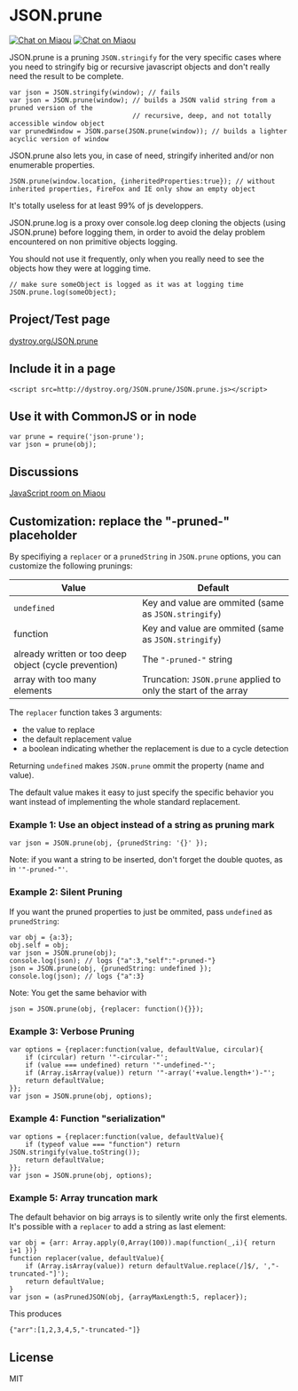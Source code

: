 JSON.prune
==========

[![Chat on Miaou](https://dystroy.org/miaou/static/shields/room-en.svg?v=1)](https://dystroy.org/miaou/8?Javascript)
[![Chat on Miaou](https://dystroy.org/miaou/static/shields/room-fr.svg?v=1)](https://dystroy.org/miaou/3?Code_Croissants)

JSON.prune is a pruning `JSON.stringify` for the very specific cases where you need to stringify big or recursive javascript objects and don't really need the result to be complete.

    var json = JSON.stringify(window); // fails
    var json = JSON.prune(window); // builds a JSON valid string from a pruned version of the
                                   // recursive, deep, and not totally accessible window object
    var prunedWindow = JSON.parse(JSON.prune(window)); // builds a lighter acyclic version of window

JSON.prune also lets you, in case of need, stringify inherited and/or non enumerable properties.

	JSON.prune(window.location, {inheritedProperties:true}); // without inherited properties, FireFox and IE only show an empty object

It's totally useless for at least 99% of js developpers.

JSON.prune.log is a proxy over console.log deep cloning the objects (using JSON.prune) before logging them, in order to avoid the delay problem encountered on non primitive objects logging.

You should not use it frequently, only when you really need to see the objects how they were at logging time.

    // make sure someObject is logged as it was at logging time
    JSON.prune.log(someObject);

Project/Test page
-----------------

[dystroy.org/JSON.prune](http://dystroy.org/JSON.prune)

Include it in a page
-------------------

	<script src=http://dystroy.org/JSON.prune/JSON.prune.js></script>

Use it with CommonJS or in node
-------------------------------

	var prune = require('json-prune');
	var json = prune(obj);

Discussions
-----------

[JavaScript room on Miaou](https://dystroy.org/miaou/8)

Customization: replace the "-pruned-" placeholder
-------------------------------------------------

By specifiying a `replacer` or a `prunedString` in `JSON.prune` options, you can customize the following prunings:

Value | Default
------|--------
`undefined` | Key and value are ommited (same as `JSON.stringify`)
function | Key and value are ommited (same as `JSON.stringify`)
already written or too deep object (cycle prevention) | The `"-pruned-"` string
array with too many elements | Truncation: `JSON.prune` applied to only the start of the array

The `replacer` function takes 3 arguments:
* the value to replace
* the default replacement value
* a boolean indicating whether the replacement is due to a cycle detection

Returning `undefined` makes `JSON.prune` ommit the property (name and value).

The default value makes it easy to just specify the specific behavior you want instead of implementing the whole standard replacement.

### Example 1: Use an object instead of a string as pruning mark


	var json = JSON.prune(obj, {prunedString: '{}' });

Note: if you want a string to be inserted, don't forget the double quotes, as in `'"-pruned-"'`.

### Example 2: Silent Pruning

If you want the pruned properties to just be ommited, pass `undefined` as `prunedString`:

	var obj = {a:3};
	obj.self = obj;
	var json = JSON.prune(obj);
	console.log(json); // logs {"a":3,"self":"-pruned-"}
	json = JSON.prune(obj, {prunedString: undefined });
	console.log(json); // logs {"a":3}

Note: You get the same behavior with

	json = JSON.prune(obj, {replacer: function(){}});

### Example 3: Verbose Pruning

	var options = {replacer:function(value, defaultValue, circular){
		if (circular) return '"-circular-"';
		if (value === undefined) return '"-undefined-"';
		if (Array.isArray(value)) return '"-array('+value.length+')-"';
		return defaultValue;
	}};
	var json = JSON.prune(obj, options);

### Example 4: Function "serialization"

	var options = {replacer:function(value, defaultValue){
		if (typeof value === "function") return JSON.stringify(value.toString());
		return defaultValue;
	}};
	var json = JSON.prune(obj, options);

### Example 5: Array truncation mark

The default behavior on big arrays is to silently write only the first elements. It's possible with a `replacer` to add a string as last element:

	var obj = {arr: Array.apply(0,Array(100)).map(function(_,i){ return i+1 })}
	function replacer(value, defaultValue){
		if (Array.isArray(value)) return defaultValue.replace(/]$/, ',"-truncated-"]');
		return defaultValue;
	}
	var json = (asPrunedJSON(obj, {arrayMaxLength:5, replacer});

This produces

	{"arr":[1,2,3,4,5,"-truncated-"]}

License
-------

MIT
